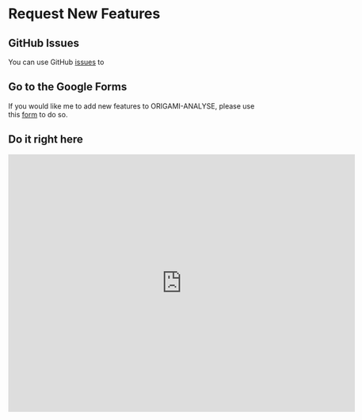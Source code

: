 # Request New Features

## GitHub Issues

You can use GitHub [issues](https://github.com/lukasz-migas/ORIGAMI/issues/new?assignees=lukasz-migas&labels=type%3A+feature&template=feature_request.md&title=%5BFEATURE%5D) to 
## Go to the Google Forms

If you would like me to add new features to ORIGAMI-ANALYSE, please use this [form](https://docs.google.com/forms/d/e/1FAIpQLSduN15jzq06QCaacliBg8GkOajDNjWn4cEu_1J-kBhXSKqMHQ/viewform) to do so.

## Do it right here

<iframe src="https://docs.google.com/forms/d/e/1FAIpQLSduN15jzq06QCaacliBg8GkOajDNjWn4cEu_1J-kBhXSKqMHQ/viewform?embedded=true" width="700" height="520" frameborder="0" marginheight="0" marginwidth="0">Loading...</iframe>
